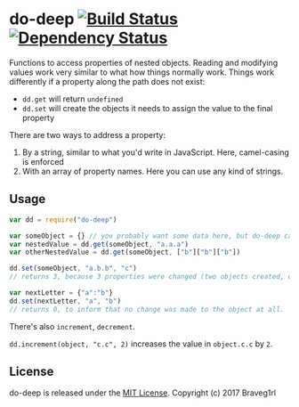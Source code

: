# do-deep [![Build Status](https://travis-ci.org/braveg1rl/do-deep.png?branch=master)](https://travis-ci.org/braveg1rl/do-deep) [![Dependency Status](https://david-dm.org/braveg1rl/do-deep.png)](https://david-dm.org/braveg1rl/do-deep)

Functions to access properties of nested objects.
Reading and modifying values work very similar to what how things normally work.
Things work differently if a property along the path does not exist:
- `dd.get` will return `undefined`
- `dd.set` will create the objects it needs to assign the value to the final property

There are two ways to address a property:
1. By a string, similar to what you'd write in JavaScript. Here, camel-casing is enforced
2. With an array of property names. Here you can use any kind of strings.

## Usage

```javascript
var dd = require("do-deep")

var someObject = {} // you probably want some data here, but do-deep can live without
var nestedValue = dd.get(someObject, "a.a.a")
var otherNestedValue = dd.get(someObject, ["b"]["b"]["b"])

dd.set(someObject, "a.b.b", "c") 
// returns 3, because 3 properties were changed (two objects created, one string assigned)

var nextLetter = {"a":"b"}
dd.set(nextLetter, "a", "b") 
// returns 0, to inform that no change was made to the object at all.

```

There's also `increment`, `decrement`.

`dd.increment(object, "c.c", 2)` increases the value in `object.c.c` by `2`.

## License

do-deep is released under the [MIT License](http://opensource.org/licenses/MIT).
Copyright (c) 2017 Braveg1rl
